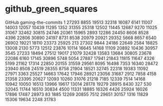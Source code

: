 # github_green_squares
GitHub gaming-the-commits
1
27293
8855
19513
32318
16087
6141
11007
14003
12057
10439
11295
1352
31355
25318
12502
11445
12687
9270
11025
31067
32462
30815
24746
20361
15965
2893
12286
24450
8606
8528
4396
22806
30890
24197
8731
8538
20979
20921
29352
5668
8657
6540
26902
19221
18110
23373
25925
213
27302
9844
24186
22649
2584
18825
13008
2130
5773
12512
23876
10114
16645
14168
11109
20892
10436
30957
3545
27233
18494
27512
19017
21079
32428
13583
13684
30805
23678
22086
6160
17145
30896
5748
5054
27887
17941
21843
11815
11647
4326
5199
21162
17314
22850
20155
31559
29561
8095
16498
7353
16340
28472
23940
8508
24519
28355
8758
21904
18521
32745
22318
19383
11092
27971
3363
25527
14663
17642
17946
28921
23056
31687
2912
7858
4158
21358
23395
20627
12093
10260
31076
21218
7185
12339
7514
14168
10942
10050
16513
13966
19617
13014
28178
19279
28915
8430
327
530
32045
11744
16510
30834
4500
11331
18885
16326
4426
25924
16026
17896
17487
28973
83
1885
12269
20855
7512
29651
30157
1316
11829
15306
19634
2248
31783
